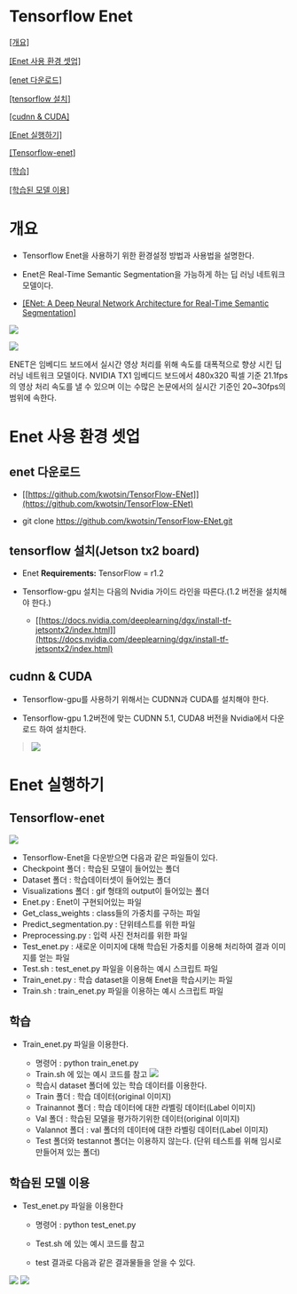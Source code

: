 Tensorflow Enet
===============

[[개요]](#개요)

[[Enet 사용 환경 셋업]](#enet-사용-환경-셋업)

[[enet 다운로드]](#enet-다운로드)

[[tensorflow 설치]](#tensorflow-설치jetson-tx2-board)

[[cudnn & CUDA]](#cudnn-cuda)

[[Enet 실행하기]](#enet-실행하기)

[[Tensorflow-enet]](#tensorflow-enet)

[[학습]](#학습)

[[학습된 모델 이용]](#학습된-모델-이용)

개요
====

-   Tensorflow Enet을 사용하기 위한 환경설정 방법과 사용법을 설명한다.

-   Enet은 Real-Time Semantic Segmentation을 가능하게 하는 딥 러닝
    네트워크 모델이다.

-   [[ENet: A Deep Neural Network Architecture for Real-Time Semantic
    Segmentation]](https://arxiv.org/pdf/1606.02147.pdf)

![](https://user-images.githubusercontent.com/44761194/49774471-3987d800-fd38-11e8-87a0-6ebdb7a3465a.png)

![](https://user-images.githubusercontent.com/44761194/49774477-3d1b5f00-fd38-11e8-8ea6-9050d700764b.png)

ENET은 임베디드 보드에서 실시간 영상 처리를 위해 속도를 대폭적으로 향상 시킨 딥러닝 네트워크 모델이다. NVIDIA TX1 임베디드 보드에서 480x320 픽셀 기준 21.1fps 의 영상 처리 속도를 낼 수 있으며 이는 수많은 논문에서의 실시간 기준인 20\~30fps의 범위에 속한다.

Enet 사용 환경 셋업 
====================

**enet 다운로드**
-----------------

-   [[https://github.com/kwotsin/TensorFlow-ENet]](https://github.com/kwotsin/TensorFlow-ENet)

-   git clone https://github.com/kwotsin/TensorFlow-ENet.git

tensorflow 설치(Jetson tx2 board)
---------------------------------

-   Enet **Requirements:** TensorFlow = r1.2

-   Tensorflow-gpu 설치는 다음의 Nvidia 가이드 라인을 따른다.(1.2 버전을 설치해야 한다.)
    -   [[https://docs.nvidia.com/deeplearning/dgx/install-tf-jetsontx2/index.html]](https://docs.nvidia.com/deeplearning/dgx/install-tf-jetsontx2/index.html)

**cudnn & CUDA**
----------------

-   Tensorflow-gpu를 사용하기 위해서는 CUDNN과 CUDA를 설치해야 한다.

-   Tensorflow-gpu 1.2버전에 맞는 CUDNN 5.1, CUDA8 버전을 Nvidia에서 다운로드 하여 설치한다.

> ![](https://user-images.githubusercontent.com/44761194/49774493-4ad0e480-fd38-11e8-98b6-3dc9b4c99e9c.png)

Enet 실행하기
=============

Tensorflow-enet
---------------

![](https://user-images.githubusercontent.com/44761194/49774498-4e646b80-fd38-11e8-9c86-dfe42084024e.png)
-   Tensorflow-Enet을 다운받으면 다음과 같은 파일들이 있다.
-   Checkpoint 폴더 : 학습된 모델이 들어있는 폴더
-   Dataset 폴더 : 학습데이터셋이 들어있는 폴더
-   Visualizations 폴더 : gif 형태의 output이 들어있는 폴더
-   Enet.py : Enet이 구현되어있는 파일
-   Get\_class\_weights : class들의 가중치를 구하는 파일
-   Predict\_segmentation.py : 단위테스트를 위한 파일
-   Preprocessing.py : 입력 사진 전처리를 위한 파일
-   Test\_enet.py : 새로운 이미지에 대해 학습된 가중치를 이용해 처리하여 결과 이미지를 얻는 파일
-   Test.sh : test\_enet.py 파일을 이용하는 예시 스크립트 파일
-   Train\_enet.py : 학습 dataset을 이용해 Enet을 학습시키는 파일
-   Train.sh : train\_enet.py 파일을 이용하는 예시 스크립트 파일

학습
----

-   Train\_enet.py 파일을 이용한다.

    -   명령어 : python train\_enet.py
    -   Train.sh 에 있는 예시 코드를 참고
        ![](https://user-images.githubusercontent.com/44761194/49774503-53291f80-fd38-11e8-8846-66fa00270595.png)
    -   학습시 dataset 폴더에 있는 학습 데이터를 이용한다.
    -   Train 폴더 : 학습 데이터(original 이미지)
    -   Trainannot 폴더 : 학습 데이터에 대한 라벨링 데이터(Label 이미지)
    -   Val 폴더 : 학습된 모델을 평가하기위한 데이터(original 이미지)
    -   Valannot 폴더 : val 폴더의 데이터에 대한 라벨링 데이터(Label 이미지)
    -   Test 폴더와 testannot 폴더는 이용하지 않는다. (단위 테스트를 위해 임시로 만들어져 있는 폴더)

학습된 모델 이용
----------------

-   Test\_enet.py 파일을 이용한다

    -   명령어 : python test\_enet.py

    -   Test.sh 에 있는 예시 코드를 참고

    -   test 결과로 다음과 같은 결과물들을 얻을 수 있다.

![](https://user-images.githubusercontent.com/44761194/49774506-57553d00-fd38-11e8-9615-fdfb1d7e7f65.png)
![](https://user-images.githubusercontent.com/44761194/49774511-5ae8c400-fd38-11e8-8af5-b1e2cd3c4623.png)
